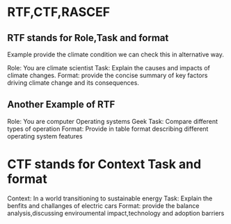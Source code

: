 # RTF,CTF,RASCEF

## RTF stands for Role,Task and format
Example provide the climate condition we can check this in alternative way.

Role: You are climate scientist 
Task: Explain the causes and impacts of climate changes.
Format: provide the concise summary of key factors driving climate change and its consequences.

## Another Example of RTF
Role: You are computer Operating systems Geek
Task: Compare different types of operation 
Format: Provide in table format describing different operating system features


# CTF stands for Context Task and format
Context: In a world transitioning to sustainable energy 
Task: Explain the benfits and challanges of electric cars
Format: provide the balance analysis,discussing enviroumental impact,technology and adoption barriers 
